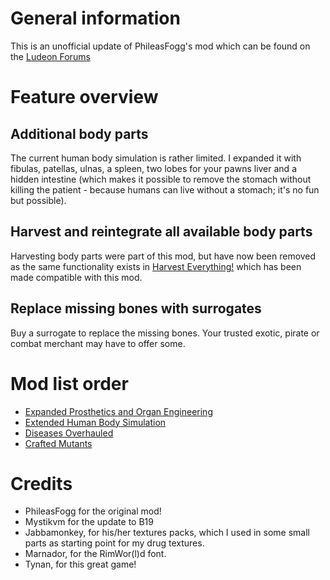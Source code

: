 # General information

This is an unofficial update of PhileasFogg's mod which can be found on the [Ludeon Forums](url=https://ludeon.com/forums/index.php?topic=34214.msg349406)

# Feature overview

## Additional body parts
The current human body simulation is rather limited. I expanded it with fibulas, patellas, ulnas, a spleen, two lobes for your pawns liver and a hidden intestine (which makes it possible to remove the stomach without killing the patient - because humans can live without a stomach; it's no fun but possible).

## Harvest and reintegrate all available body parts
Harvesting body parts were part of this mod, but have now been removed as the same functionality exists in [Harvest Everything!](https://steamcommunity.com/sharedfiles/filedetails/?id=1500981707) which has been made compatible with this mod.

## Replace missing bones with surrogates
Buy a surrogate to replace the missing bones. Your trusted exotic, pirate or combat merchant may have to offer some.

# Mod list order

* [Expanded Prosthetics and Organ Engineering](https://steamcommunity.com/workshop/filedetails/?id=725956940)
* [Extended Human Body Simulation](https://steamcommunity.com/workshop/filedetails/?id=1559033367)
* [Diseases Overhauled](https://steamcommunity.com/sharedfiles/filedetails/?id=1559034352)
* [Crafted Mutants](https://steamcommunity.com/sharedfiles/filedetails/?id=1559136016)

# Credits

* PhileasFogg for the original mod!
* Mystikvm for the update to B19
* Jabbamonkey, for his/her textures packs, which I used in some small parts as starting point for my drug textures.
* Marnador, for the RimWor(l)d font.
* Tynan, for this great game!

